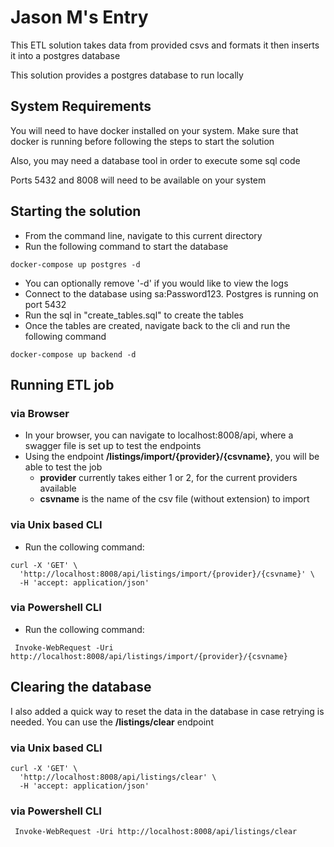# Jason M's Entry
This ETL solution takes data from provided csvs and formats it then inserts it into a postgres database

This solution provides a postgres database to run locally
## System Requirements
You will need to have docker installed on your system. Make sure that docker is running before following the steps to start the solution

Also, you may need a database tool in order to execute some sql code

Ports 5432 and 8008 will need to be available on your system


## Starting the solution
* From the command line, navigate to this current directory
* Run the following command to start the database
```
docker-compose up postgres -d
```
* You can optionally remove '-d' if you would like to view the logs
* Connect to the database using sa:Password123. Postgres is running on port 5432
* Run the sql in "create_tables.sql" to create the tables
* Once the tables are created, navigate back to the cli and run the following command
```
docker-compose up backend -d
```

## Running ETL job 
### via Browser
* In your browser, you can navigate to localhost:8008/api, where a swagger file is set up to test the endpoints
* Using the endpoint **/listings/import/{provider}/{csvname}**, you will be able to test the job
    * **provider** currently takes either 1 or 2, for the current providers available
    * **csvname** is the name of the csv file (without extension) to import

### via Unix based CLI
* Run the collowing command:
```
curl -X 'GET' \
  'http://localhost:8008/api/listings/import/{provider}/{csvname}' \
  -H 'accept: application/json'
```
### via Powershell CLI
* Run the collowing command:
```
 Invoke-WebRequest -Uri http://localhost:8008/api/listings/import/{provider}/{csvname}
```

## Clearing the database
I also added a quick way to reset the data in the database in case retrying is needed. You can use the **/listings/clear** endpoint

### via Unix based CLI
```
curl -X 'GET' \
  'http://localhost:8008/api/listings/clear' \
  -H 'accept: application/json'
```
### via Powershell CLI
```
 Invoke-WebRequest -Uri http://localhost:8008/api/listings/clear
```